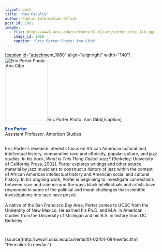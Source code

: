 ```yaml
---
layout: post
title: "New Faculty"
author: Public Information Office
post_id: 1061
images:
  - file: http://www1.ucsc.edu/currents/01-02/art/porter_eric.140.jpg
    image_id: 1060
    caption: "Eric Porter Photo: Ann Gibb"
---
```


[caption id="attachment_1060" align="alignright" width="140"]<a href="http://localhost/mysite/wp-content/uploads/2002/04/porter_eric.140.jpg"><img class="size-full wp-image-1060" src="http://localhost/mysite/wp-content/uploads/2002/04/porter_eric.140.jpg" alt="Eric Porter Photo: Ann Gibb" width="140" height="210" /></a>Eric Porter Photo: Ann Gibb[/caption]
<p>
  <font color="#003399"><b>Eric Porter<br></b></font>Assistant Professor, American Studies<br>
  <br>
</p>Eric Porter's research interests focus on African American cultural and intellectual history, comparative race and ethnicity, popular culture, and jazz studies. In his book, <i>What Is This Thing Called Jazz?</i> (Berkeley: University of California Press, 2002), Porter explores writings and other source material by jazz musicians to construct a history of jazz within the context of African American intellectual history and American social and cultural history. In his ongoing work, Porter is beginning to investigate connections between race and science and the ways black intellectuals and artists have responded to some of the political and moral challenges that scientific investigations into race have posed.<br>
<br>
A native of the San Francisco Bay Area, Porter comes to UCSC from the University of New Mexico. He earned his Ph.D. and M.A. in American studies from the University of Michigan and his B.A. in history from UC Berkeley.
<p>

  <br>
  </p>
[source](http://www1.ucsc.edu/currents/01-02/04-08/newfac.html "Permalink to newfac")
